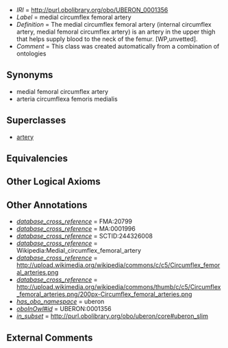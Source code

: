  * *IRI* = http://purl.obolibrary.org/obo/UBERON_0001356
 * *Label* = medial circumflex femoral artery
 * *Definition* = The medial circumflex femoral artery (internal circumflex artery, medial femoral circumflex artery) is an artery in the upper thigh that helps supply blood to the neck of the femur. [WP,unvetted].
 * *Comment* = This class was created automatically from a combination of ontologies

## Synonyms

 * medial femoral circumflex artery
 * arteria circumflexa femoris medialis

## Superclasses

 * [artery](../../UBERON/37/UBERON_0001637.md)

## Equivalencies


## Other Logical Axioms


## Other Annotations

 * *[database_cross_reference](../../ef/oboInOwl#hasDbXref.md)* = FMA:20799
 * *[database_cross_reference](../../ef/oboInOwl#hasDbXref.md)* = MA:0001996
 * *[database_cross_reference](../../ef/oboInOwl#hasDbXref.md)* = SCTID:244326008
 * *[database_cross_reference](../../ef/oboInOwl#hasDbXref.md)* = Wikipedia:Medial_circumflex_femoral_artery
 * *[database_cross_reference](../../ef/oboInOwl#hasDbXref.md)* = http://upload.wikimedia.org/wikipedia/commons/c/c5/Circumflex_femoral_arteries.png
 * *[database_cross_reference](../../ef/oboInOwl#hasDbXref.md)* = http://upload.wikimedia.org/wikipedia/commons/thumb/c/c5/Circumflex_femoral_arteries.png/200px-Circumflex_femoral_arteries.png
 * *[has_obo_namespace](../../ce/oboInOwl#hasOBONamespace.md)* = uberon
 * *[oboInOwl#id](../../id/oboInOwl#id.md)* = UBERON:0001356
 * *[in_subset](../../et/oboInOwl#inSubset.md)* = http://purl.obolibrary.org/obo/uberon/core#uberon_slim

## External Comments

